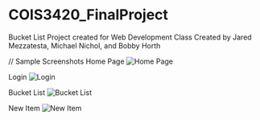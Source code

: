 # COIS3420_FinalProject
Bucket List Project created for Web Development Class
Created by Jared Mezzatesta, Michael Nichol, and Bobby Horth

// Sample Screenshots
Home Page
![Home Page](https://i.imgur.com/VkskilT.png)

Login
![Login](https://i.imgur.com/hbRxNVE.png)

Bucket List
![Bucket List](https://i.imgur.com/HkQDSZd.png)

New Item
![New Item](https://i.imgur.com/KVJkqmL.png)
